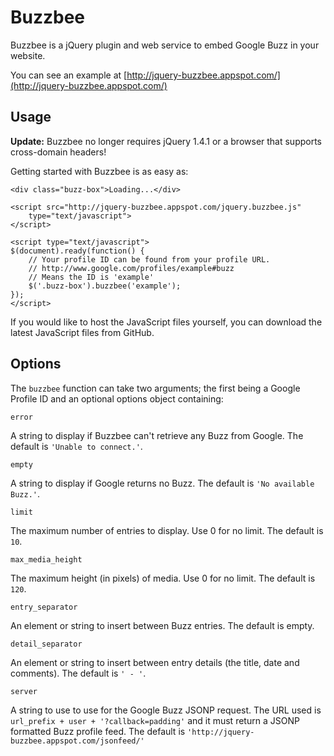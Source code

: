 Buzzbee
=======

Buzzbee is a jQuery plugin and web service to embed Google Buzz in your website.

You can see an example at
[http://jquery-buzzbee.appspot.com/](http://jquery-buzzbee.appspot.com/)

Usage
-----

**Update:** Buzzbee no longer requires jQuery 1.4.1 or a browser that supports
cross-domain headers!

Getting started with Buzzbee is as easy as:

    <div class="buzz-box">Loading...</div>

    <script src="http://jquery-buzzbee.appspot.com/jquery.buzzbee.js"
        type="text/javascript">
    </script>

    <script type="text/javascript">
    $(document).ready(function() {
        // Your profile ID can be found from your profile URL.
        // http://www.google.com/profiles/example#buzz
        // Means the ID is 'example'
        $('.buzz-box').buzzbee('example');
    });
    </script>

If you would like to host the JavaScript files yourself, you can download the
latest JavaScript files from GitHub.

Options
-------

The `buzzbee` function can take two arguments; the first being a Google Profile
ID and an optional options object containing:

`error`

A string to display if Buzzbee can't retrieve any Buzz from Google. The default
is `'Unable to connect.'`.

`empty`

A string to display if Google returns no Buzz. The default is `'No available
Buzz.'`.

`limit`

The maximum number of entries to display. Use 0 for no limit. The default is
`10`.

`max_media_height`

The maximum height (in pixels) of media. Use 0 for no limit. The default is
`120`.

`entry_separator`

An element or string to insert between Buzz entries. The default is empty.

`detail_separator`

An element or string to insert between entry details (the title, date and
comments). The default is `' - '`.

`server`

A string to use to use for the Google Buzz JSONP request. The URL used is
`url_prefix + user + '?callback=padding'` and it must return a JSONP formatted
Buzz profile feed. The default is
`'http://jquery-buzzbee.appspot.com/jsonfeed/'`
